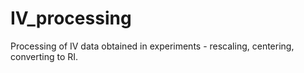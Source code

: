 # IV_processing
Processing of IV data obtained in experiments - rescaling, centering, converting to RI.
